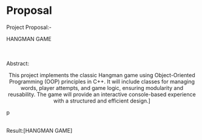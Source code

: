 # Proposal
Project Proposal:- <br/>
<p align="centre">HANGMAN GAME </p> <br/> <br/>
 Abstract: <br/>
<p align="center"> This project implements the classic Hangman game using Object-Oriented Programming (OOP) principles in C++. It will include classes for managing words, player attempts, and game logic, ensuring modularity and reusability. The game will provide an interactive console-based experience with a structured and efficient design.] </p>p<br/><br/>


Result:[HANGMAN GAME]

